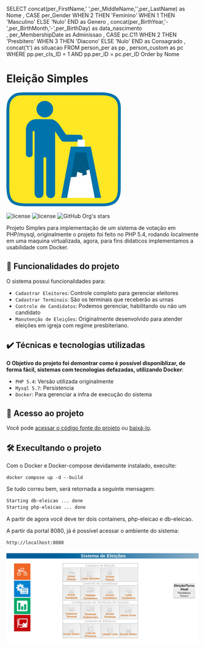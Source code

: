 SELECT concat(per_FirstName,' ',per_MiddleName,'',per_LastName) as Nome
     , CASE per_Gender WHEN 2 THEN 'Feminino' WHEN 1 THEN 'Masculino' ELSE 'Nulo' END as Genero
     , concat(per_BirthYear,'-',per_BirthMonth,'-',per_BirthDay) as data_nascimento  
     , per_MembershipDate as Adminissao
     , CASE pc.C11 WHEN 2 THEN 'Presbitero' WHEN 3 THEN 'Diacono' ELSE 'Nulo' END as Consagrado
     , concat('t') as situacao
  FROM person_per as pp
     , person_custom as pc
 WHERE pp.per_cls_ID = 1
   AND pp.per_ID = pc.per_ID
 Order by Nome

# Eleição Simples

![banner](www/html/images/capa-eleicoes.jpg)

![license](https://img.shields.io/github/license/omarcoscardoso/eleicao-simples)
![license](https://img.shields.io/badge/PHP-dev-green)
![GitHub Org's stars](https://img.shields.io/github/stars/omarcoscardoso?style=social)

Projeto Simples para implementação de um sistema de votação em PHP/mysql, originalmente o projeto foi feito no PHP 5.4, rodando localmente em uma maquina virtualizada, agora, para fins didaticos implementamos a usabilidade com Docker.

## 🔨 Funcionalidades do projeto

O sistema possui funcionalidades para:

- `Cadastrar Eleitores`: Controle completo para gerenciar eleitores
- `Cadastrar Terminais`: São os terminais que receberão as urnas
- `Controle de Candidatos`: Podemos gerenciar, habilitando ou não um candidato
- `Manutenção de Eleições`: Originalmente desenvolvido para atender eleições em igreja com regime presbiteriano.

## ✔️ Técnicas e tecnologias utilizadas

**O Objetivo do projeto foi demontrar como é possível disponiblizar, de forma fácil,  sistemas com tecnologias defazadas, utilizando Docker**:

- `PHP 5.4`: Versão utilizada originalmente
- `Mysql 5.7`: Persistencia
- `Docker`: Para gerenciar a infra de execução do sistema

## 📁 Acesso ao projeto

Você pode [acessar o código fonte do projeto](https://github.com/omarcoscardoso/eleicao-simples) ou [baixá-lo](https://github.com/omarcoscardoso/eleicao-simples/archive/refs/heads/main.zip).

## 🛠️ Execultando o projeto

Com o Docker e Docker-compose devidamente instalado, execulte:

```docker
docker compose up -d --build
```

Se tudo correu bem, será retornada a seguinte mensagem:

```bash
Starting db-eleicao ... done
Starting php-eleicao ... done
```

A partir de agora você deve ter dois containers, php-eleicao e db-eleicao.

A partir da portal 8080, já é possível acessar o ambiente do sistema:

```http
http://localhost:8080
```

![banner](www/html/images/banner.jpg)
